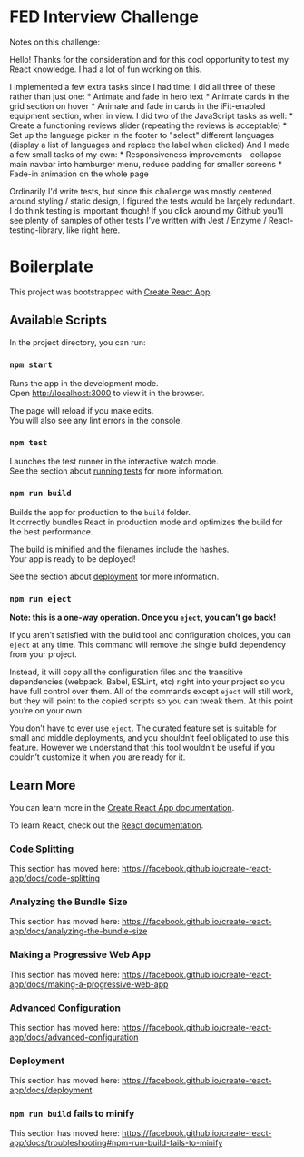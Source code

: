 # FED Interview Challenge 

Notes on this challenge:

Hello! Thanks for the consideration and for this cool opportunity to test my React knowledge. I had a lot of fun working on this.
 
I implemented a few extra tasks since I had time:
  I did all three of these rather than just one:
    * Animate and fade in hero text
    * Animate cards in the grid section on hover
    * Animate and fade in cards in the iFit-enabled equipment section, when in view.
  I did two of the JavaScript tasks as well:
    * Create a functioning reviews slider (repeating the reviews is acceptable)
    * Set up the language picker in the footer to "select" different languages (display a list of languages and replace the label when clicked)
  And I made a few small tasks of my own:
    * Responsiveness improvements - collapse main navbar into hamburger menu, reduce padding for smaller screens
    * Fade-in animation on the whole page

Ordinarily I'd write tests, but since this challenge was mostly centered around styling / static design, I figured the tests would be largely redundant. I do think testing is important though! If you click around my Github you'll see plenty of samples of other tests I've written with Jest / Enzyme / React-testing-library, like right [here](https://github.com/dallinw/react-code-test/blob/master/src/App.test.tsx).


# Boilerplate

This project was bootstrapped with [Create React App](https://github.com/facebook/create-react-app).

## Available Scripts

In the project directory, you can run:

### `npm start`

Runs the app in the development mode.<br />
Open [http://localhost:3000](http://localhost:3000) to view it in the browser.

The page will reload if you make edits.<br />
You will also see any lint errors in the console.

### `npm test`

Launches the test runner in the interactive watch mode.<br />
See the section about [running tests](https://facebook.github.io/create-react-app/docs/running-tests) for more information.

### `npm run build`

Builds the app for production to the `build` folder.<br />
It correctly bundles React in production mode and optimizes the build for the best performance.

The build is minified and the filenames include the hashes.<br />
Your app is ready to be deployed!

See the section about [deployment](https://facebook.github.io/create-react-app/docs/deployment) for more information.

### `npm run eject`

**Note: this is a one-way operation. Once you `eject`, you can’t go back!**

If you aren’t satisfied with the build tool and configuration choices, you can `eject` at any time. This command will remove the single build dependency from your project.

Instead, it will copy all the configuration files and the transitive dependencies (webpack, Babel, ESLint, etc) right into your project so you have full control over them. All of the commands except `eject` will still work, but they will point to the copied scripts so you can tweak them. At this point you’re on your own.

You don’t have to ever use `eject`. The curated feature set is suitable for small and middle deployments, and you shouldn’t feel obligated to use this feature. However we understand that this tool wouldn’t be useful if you couldn’t customize it when you are ready for it.

## Learn More

You can learn more in the [Create React App documentation](https://facebook.github.io/create-react-app/docs/getting-started).

To learn React, check out the [React documentation](https://reactjs.org/).

### Code Splitting

This section has moved here: https://facebook.github.io/create-react-app/docs/code-splitting

### Analyzing the Bundle Size

This section has moved here: https://facebook.github.io/create-react-app/docs/analyzing-the-bundle-size

### Making a Progressive Web App

This section has moved here: https://facebook.github.io/create-react-app/docs/making-a-progressive-web-app

### Advanced Configuration

This section has moved here: https://facebook.github.io/create-react-app/docs/advanced-configuration

### Deployment

This section has moved here: https://facebook.github.io/create-react-app/docs/deployment

### `npm run build` fails to minify

This section has moved here: https://facebook.github.io/create-react-app/docs/troubleshooting#npm-run-build-fails-to-minify
